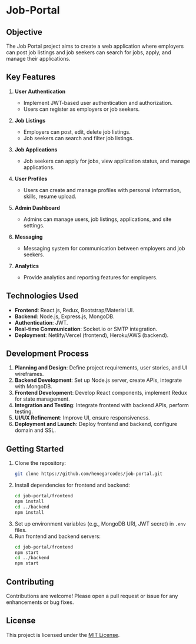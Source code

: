 # Job-Portal


## Objective
The Job Portal project aims to create a web application where employers can post job listings and job seekers can search for jobs, apply, and manage their applications.

## Key Features
1. **User Authentication**
   - Implement JWT-based user authentication and authorization.
   - Users can register as employers or job seekers.

2. **Job Listings**
   - Employers can post, edit, delete job listings.
   - Job seekers can search and filter job listings.

3. **Job Applications**
   - Job seekers can apply for jobs, view application status, and manage applications.

4. **User Profiles**
   - Users can create and manage profiles with personal information, skills, resume upload.


6. **Admin Dashboard**
   - Admins can manage users, job listings, applications, and site settings.

7. **Messaging**
   - Messaging system for communication between employers and job seekers.

8. **Analytics**
   - Provide analytics and reporting features for employers.

## Technologies Used
- **Frontend**: React.js, Redux, Bootstrap/Material UI.
- **Backend**: Node.js, Express.js, MongoDB.
- **Authentication**: JWT.
- **Real-time Communication**: Socket.io or SMTP integration.
- **Deployment**: Netlify/Vercel (frontend), Heroku/AWS (backend).

## Development Process
1. **Planning and Design**: Define project requirements, user stories, and UI wireframes.
2. **Backend Development**: Set up Node.js server, create APIs, integrate with MongoDB.
3. **Frontend Development**: Develop React components, implement Redux for state management.
4. **Integration and Testing**: Integrate frontend with backend APIs, perform testing.
5. **UI/UX Refinement**: Improve UI, ensure responsiveness.
6. **Deployment and Launch**: Deploy frontend and backend, configure domain and SSL.

## Getting Started
1. Clone the repository:
   ```bash
   git clone https://github.com/henegarcodes/job-portal.git
   ```
2. Install dependencies for frontend and backend:
   ```bash
   cd job-portal/frontend
   npm install
   cd ../backend
   npm install
   ```
3. Set up environment variables (e.g., MongoDB URI, JWT secret) in `.env` files.
4. Run frontend and backend servers:
   ```bash
   cd job-portal/frontend
   npm start
   cd ../backend
   npm start
   ```

## Contributing
Contributions are welcome! Please open a pull request or issue for any enhancements or bug fixes.

## License
This project is licensed under the [MIT License](https://opensource.org/licenses/MIT).

